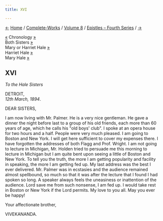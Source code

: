 ```yaml
---
title: XVI

---
```

<div>

[←](015_diwanji_saheb.htm) [Home](../../../index.htm) /
[Complete-Works](../../complete_works.htm) / [Volume
8](../volume_8_contents.htm) / [Epistles – Fourth
Series](epistles_fourth_series_contents.htm) / [→](017_babies.htm)

  

[«](../../volume_9/letters_fifth_series/012_mother.htm) Chronology
[»](017_babies.htm)  
Both Sisters [»](017_babies.htm)  
Mary or Harriet Hale [»](017_babies.htm)  
Harriet Hale [»](017_babies.htm)  
Mary Hale [»](017_babies.htm)

## XVI

*To the Hale Sisters*

DETROIT,  
*12th March, 1894*.

DEAR SISTERS,

I am now living with Mr. Palmer. He is a very nice gentleman. He gave a
dinner the night before last to a group of his old friends, each more
than 60 years of age, which he calls his "old boys' club". I spoke at an
opera house for two hours and a half. People were very much pleased. I
am going to Boston and New York. I will get here sufficient to cover my
expenses there. I have forgotten the addresses of both Flagg and Prof.
Wright. I am not going to lecture in Michigan, Mr. Holden tried to
persuade me this morning to lecture in Michigan but I am quite bent upon
seeing a little of Boston and New York. To tell you the truth, the more
I am getting popularity and facility in speaking, the more I am getting
fed up. My last address was the best I ever delivered. Mr. Palmer was in
ecstasies and the audience remained almost spellbound, so much so that
it was after the lecture that I found I had spoken so long. A speaker
always feels the uneasiness or inattention of the audience. Lord save me
from such nonsense, I am fed up. I would take rest in Boston or New York
if the Lord permits. My love to you all. May you ever be happy!

Your affectionate brother,

VIVEKANANDA.

</div>
